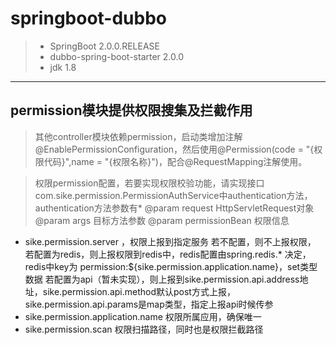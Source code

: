 # springboot-dubbo
> - SpringBoot 2.0.0.RELEASE
> - dubbo-spring-boot-starter 2.0.0
> - jdk 1.8

-----

## permission模块提供权限搜集及拦截作用
> 其他controller模块依赖permission，启动类增加注解@EnablePermissionConfiguration，然后使用@Permission(code = "{权限代码}",name = "{权限名称}")，配合@RequestMapping注解使用。

> 权限permission配置，若要实现权限校验功能，请实现接口 com.sike.permission.PermissionAuthService中authentication方法，
>   authentication方法参数有*
>       @param request HttpServletRequest对象
>       @param args 目标方法参数
>       @param permissionBean 权限信息
  -   sike.permission.server ，权限上报到指定服务
   若不配置，则不上报权限，
   若配置为redis，则上报权限到redis中，redis配置由spring.redis.* 决定，redis中key为 permission:${sike.permission.application.name}，set类型数据
   若配置为api（暂未实现），则上报到sike.permission.api.address地址，sike.permission.api.method默认post方式上报，sike.permission.api.params是map类型，指定上报api时候传参
  -   sike.permission.application.name 权限所属应用，确保唯一
  -   sike.permission.scan 权限扫描路径，同时也是权限拦截路径
